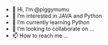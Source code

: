 - 👋 Hi, I’m @piggymumu
- 👀 I’m interested in JAVA and Python
- 🌱 I’m currently learning Python
- 💞️ I’m looking to collaborate on ...
- 📫 How to reach me ...

<!---
piggymumu/piggymumu is a ✨ special ✨ repository because its `README.md` (this file) appears on your GitHub profile.
You can click the Preview link to take a look at your changes.
--->
